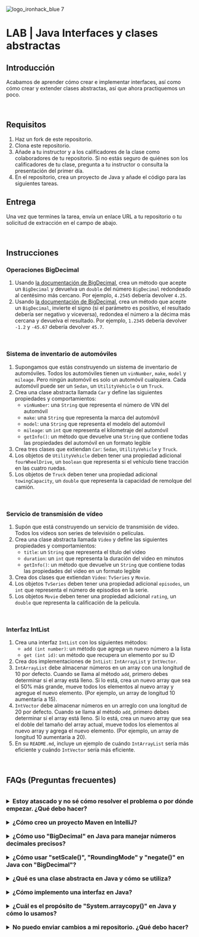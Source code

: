 
![logo_ironhack_blue 7](https://user-images.githubusercontent.com/23629340/40541063-a07a0a8a-601a-11e8-91b5-2f13e4e6b441.png)

# LAB | Java Interfaces y clases abstractas

## Introducción

Acabamos de aprender cómo crear e implementar interfaces, así como cómo crear y extender clases abstractas, así que ahora practiquemos un poco.

<br>

## Requisitos

1. Haz un fork de este repositorio.
2. Clona este repositorio.
3. Añade a tu instructor y a los calificadores de la clase como colaboradores de tu repositorio. Si no estás seguro de quiénes son los calificadores de tu clase, pregunta a tu instructor o consulta la presentación del primer día.
4. En el repositorio, crea un proyecto de Java y añade el código para las siguientes tareas.

## Entrega

Una vez que termines la tarea, envía un enlace URL a tu repositorio o tu solicitud de extracción en el campo de abajo.

<br>

## Instrucciones

### Operaciones BigDecimal

1. Usando [la documentación de BigDecimal](https://docs.oracle.com/javase/7/docs/api/java/math/BigDecimal.html), crea un método que acepte un `BigDecimal` y devuelva un `double` del número `BigDecimal` redondeado al centésimo más cercano. Por ejemplo, `4.2545` debería devolver `4.25`.
2. Usando [la documentación de BigDecimal](https://docs.oracle.com/javase/7/docs/api/java/math/BigDecimal.html), crea un método que acepte un `BigDecimal`, invierte el signo (si el parámetro es positivo, el resultado debería ser negativo y viceversa), redondea el número a la décima más cercana y devuelva el resultado. Por ejemplo, `1.2345` debería devolver `-1.2` y `-45.67` debería devolver `45.7`.

<br>

### Sistema de inventario de automóviles

1. Supongamos que estás construyendo un sistema de inventario de automóviles. Todos los automóviles tienen un `vinNumber`, `make`, `model` y `mileage`. Pero ningún automóvil es solo un automóvil cualquiera. Cada automóvil puede ser un `Sedan`, un `UtilityVehicle` o un `Truck`.
2. Crea una clase abstracta llamada `Car` y define las siguientes propiedades y comportamientos:
   - `vinNumber`: una `String` que representa el número de VIN del automóvil
   - `make`: una `String` que representa la marca del automóvil
   - `model`: una `String` que representa el modelo del automóvil
   - `mileage`: un `int` que representa el kilometraje del automóvil
   - `getInfo()`: un método que devuelve una `String` que contiene todas las propiedades del automóvil en un formato legible
3. Crea tres clases que extiendan `Car`: `Sedan`, `UtilityVehicle` y `Truck`.
4. Los objetos de `UtilityVehicle` deben tener una propiedad adicional `fourWheelDrive`, un `boolean` que representa si el vehículo tiene tracción en las cuatro ruedas.
5. Los objetos de `Truck` deben tener una propiedad adicional `towingCapacity`, un `double` que representa la capacidad de remolque del camión.

<br>

### Servicio de transmisión de vídeo

1. Supón que está construyendo un servicio de transmisión de vídeo. Todos los videos son series de televisión o películas.
2. Crea una clase abstracta llamada `Video` y define las siguientes propiedades y comportamientos:
   - `title`: un `String` que representa el título del video
   - `duration`: un `int` que representa la duración del video en minutos
   - `getInfo()`: un método que devuelve un `String` que contiene todas las propiedades del video en un formato legible
3. Crea dos clases que extiendan `Video`: `TvSeries` y `Movie`.
4. Los objetos `TvSeries` deben tener una propiedad adicional `episodes`, un `int` que representa el número de episodios en la serie.
5. Los objetos `Movie` deben tener una propiedad adicional `rating`, un `double` que representa la calificación de la película.

<br>

### Interfaz IntList

1. Crea una interfaz `IntList` con los siguientes métodos:
   - `add (int number)`: un método que agrega un nuevo número a la lista
   - `get (int id)`: un método que recupera un elemento por su ID
2. Crea dos implementaciones de `IntList`: `IntArrayList` y `IntVector`.
3. `IntArrayList` debe almacenar números en un array con una longitud de 10 por defecto. Cuando se llama al método `add`, primero debes determinar si el array está lleno. Si lo está, crea un nuevo array que sea el 50% más grande, mueve todos los elementos al nuevo array y agregue el nuevo elemento. (Por ejemplo, un array de longitud 10 aumentaría a 15).
4. `IntVector` debe almacenar números en un arreglo con una longitud de 20 por defecto. Cuando se llama al método `add`, primero debes determinar si el array está lleno. Si lo está, crea un nuevo array que sea el doble del tamaño del array actual, mueve todos los elementos al nuevo array y agrega el nuevo elemento. (Por ejemplo, un array de longitud 10 aumentaría a 20).
5. En su `README.md`, incluye un ejemplo de cuándo `IntArrayList` sería más eficiente y cuándo `IntVector` sería más eficiente.

<br>

## FAQs (Preguntas frecuentes)

<br>

<details>
  <summary style="font-size: 16px; cursor: pointer; outline: none; font-weight: bold;">Estoy atascado y no sé cómo resolver el problema o por dónde empezar. ¿Qué debo hacer?</summary>

  <!-- ✅ -->

  Si estás atascado con tu código y no sabes cómo resolver el problema o por dónde empezar, debes dar un paso atrás y tratar de formular una pregunta clara y directa sobre el problema específico que enfrentas. El proceso que seguirás al tratar de definir esta pregunta te ayudará a limitar el problema y a encontrar soluciones potenciales.

  Por ejemplo, ¿no entiendes el concepto o estás recibiendo un mensaje de error que no sabes cómo arreglar? Por lo general, es útil intentar formular el problema de la manera más clara posible, incluyendo cualquier mensaje de error que estés recibiendo. Esto puede ayudarte a comunicar el problema a otras personas y, potencialmente, a obtener ayuda de tus compañeros o recursos en línea.

  Una vez que tengas una comprensión clara del problema, deberías poder comenzar a trabajar hacia la solución.

</details>

<br>

<details> 
  <summary style="font-size: 16px; cursor: pointer; outline: none; font-weight: bold;">¿Cómo creo un proyecto Maven en IntelliJ?</summary>

  <!-- ✅ -->

  Para crear un proyecto Maven en IntelliJ, puedes seguir estos pasos:

   1. Abre IntelliJ IDEA y haz clic en el botón "Create New Project".
   2. En el diálogo "New Project", selecciona "Maven" como el sistema de compilación.
   3. Especifica el nombre del proyecto.
   4. En la sección "Project Location", especifica una ubicación donde quieres guardar tu proyecto.
   5. Selecciona la casilla de verificación "Create Git repository" para inicializar el repositorio git al crear el proyecto.
   6. Haz clic en el botón "Create" para crear el proyecto Maven.

</details>

<br>

<details>
  <summary style="font-size: 16px; cursor: pointer; outline: none; font-weight: bold;">¿Cómo uso "BigDecimal" en Java para manejar números decimales precisos?</summary>

  <!-- ✅ -->

  `BigDecimal` es una clase en Java que proporciona soporte para números decimales precisos, lo que permite realizar operaciones aritméticas con precisión arbitraria.

  Aquí hay un ejemplo de cómo usar `BigDecimal` en un programa Java:

  ```java
  import java.math.BigDecimal;

  public class BigDecimalExample {
  public static void main(String[] args) {
    BigDecimal a = new BigDecimal("0.1");
    BigDecimal b = new BigDecimal("0.2");
    BigDecimal c = a.add(b);
    System.out.println("a + b = " + c);
  }
  }
  ```

  En este ejemplo, se crean objetos `BigDecimal` usando la palabra clave `new` y una representación String del número decimal. Luego se utiliza el método `add` para realizar operaciones aritméticas en los objetos `BigDecimal`, proporcionando resultados precisos.

  Es importante tener en cuenta que al crear un objeto `BigDecimal`, se recomienda usar el constructor String en lugar del constructor `double`. El constructor `double` no se recomienda para crear objetos `BigDecimal` porque el tipo de datos `double` tiene una precisión limitada y puede producir resultados inesperados.

  Además del método `add`, `BigDecimal` también proporciona otras operaciones aritméticas, como `subtract`, `multiply` y `divide`, así como métodos para redondear y dar formato al número decimal.

</details>

<br>

<details>
  <summary style="font-size: 16px; cursor: pointer; outline: none; font-weight: bold;">¿Cómo usar "setScale()", "RoundingMode" y "negate()" en Java con "BigDecimal"?</summary>

  <!-- ✅ -->

  `setScale()`, `RoundingMode` y `negate()` son métodos en la clase `BigDecimal` en Java que brindan funcionalidad adicional al trabajar con números decimales precisos.

  `setScale()` se utiliza para establecer la escala de un objeto `BigDecimal`, lo que determina la cantidad de lugares decimales a mantener. Por ejemplo:

  ```java
  import java.math.BigDecimal;

  public class BigDecimalExample {
      public static void main(String[] args) {
          BigDecimal a = new BigDecimal("1.234567");
          BigDecimal b = a.setScale(4, BigDecimal.ROUND_HALF_UP);
          System.out.println("a: " + a);
          System.out.println("b: " + b);
      }
  }
  ```

  En este ejemplo, se usa `setScale()` para establecer la escala de `a` en 4 lugares decimales y el resultado se almacena en un nuevo objeto `BigDecimal`, `b`. El argumento `ROUND_HALF_UP` especifica el modo de redondeo a usar al establecer la escala.

  `RoundingMode` es una enumeración en Java que define los diferentes modos de redondeo que se pueden usar con `BigDecimal`. Por ejemplo:

  ```java
  import java.math.BigDecimal;
  import java.math.RoundingMode;

  public class BigDecimalExample {
      public static void main(String[] args) {
          BigDecimal a = new BigDecimal("1.234567");
          BigDecimal b = a.setScale(4, RoundingMode.HALF_UP);
          System.out.println("a: " + a);
          System.out.println("b: " + b);
      }
  }
  ```

  En este ejemplo, `RoundingMode.HALF_UP` se usa como el argumento de modo de redondeo en el método `setScale()`.

  `negate()` se utiliza para negar el valor de un objeto BigDecimal, convirtiendo un valor positivo en negativo y viceversa. Por ejemplo:

  ```java
  import java.math.BigDecimal;

  public class BigDecimalExample {
      public static void main(String[] args) {
          BigDecimal a = new BigDecimal("1.234567");
          BigDecimal b = a.negate();
          System.out.println("a: " + a);
          System.out.println("b: " + b);
      }
  }
  ```

  En este ejemplo, se utiliza `negate()` para negar el valor de `a` y almacenar el resultado en un nuevo objeto `BigDecimal`, `b`.

</details>

<br>

<details>
  <summary style="font-size: 16px; cursor: pointer; outline: none; font-weight: bold;">¿Qué es una clase abstracta en Java y cómo se utiliza?</summary>

  <!-- ✅ -->

  Una clase abstracta en Java es una clase que no se puede instanciar y se destina a ser heredada por otras clases. Las clases abstractas pueden contener métodos abstractos, que son métodos que se declaran pero no tienen un cuerpo.

  Una clase abstracta se utiliza como una clase base para proporcionar una interfaz y una implementación común a sus subclases. Las subclases de una clase abstracta deben implementar los métodos abstractos definidos en la clase abstracta.

  Aquí hay un ejemplo de una clase abstracta en Java:

  ```java
  abstract class Shape {
      int x, y;
      // abstract method that subclasses must implement
      abstract void draw();
  }

  class Circle extends Shape {
    @Override
      void draw() {
          System.out.println("Drawing a circle");
      }
  }

  class Square extends Shape {
    @Override
      void draw() {
          System.out.println("Drawing a square");
      }
  }
  ```

  En este ejemplo, la clase `Shape` es una clase abstracta que contiene un método abstracto `draw()`. Las clases `Circle` y `Square` son subclases de Shape e implementan el método `draw()`.

  Cuando una subclase implementa los métodos abstractos de su clase abstracta, hereda las propiedades y métodos de la clase abstracta, lo que facilita la implementación de funcionalidades comunes en múltiples clases.

</details>

<br>

<details>
  <summary style="font-size: 16px; cursor: pointer; outline: none; font-weight: bold;">¿Cómo implemento una interfaz en Java?</summary>

  <!-- ✅ -->

  En Java, una interfaz es un plano que describe los métodos que una clase debe implementar. Para implementar una interfaz, es necesario crear una clase que implemente la interfaz y proporcione una implementación para cada uno de sus métodos.

  Aquí hay un ejemplo de cómo implementar una interfaz en Java:

  ```java
  interface Shape {
      void draw();
  }

  class Circle implements Shape {
    @Override
      public void draw() {
          System.out.println("Drawing a circle");
      }
  }

  class Square implements Shape {
    @Override
      public void draw() {
          System.out.println("Drawing a square");
      }
  }
  ```

  En este ejemplo, la interfaz `Shape` define un solo método `draw()`. Las clases `Circle` y `Square` implementan la interfaz Shape proporcionando una implementación para el método `draw()`.

  Cuando una clase implementa una interfaz, debe implementar todos los métodos definidos en la interfaz. Si una clase no implementa todos los métodos, no se compilará. Las interfaces se pueden utilizar para imponer un conjunto común de métodos en un grupo de clases, lo que facilita la escritura de código que es intercambiable entre diferentes clases que implementan la misma interfaz.

</details>

<br>

<details>
  <summary style="font-size: 16px; cursor: pointer; outline: none; font-weight: bold;">¿Cuál es el propósito de "System.arraycopy()" en Java y cómo lo usamos?</summary>

  <!-- ✅ -->

  El método `System.arraycopy()` en Java se utiliza para copiar elementos de una array a otro. Es parte de la clase `System` y proporciona una alternativa más rápida al método tradicional de bucle for para copiar arrays. El método tiene la siguiente firma:

  ```java
  public static void arraycopy(Object src, int srcPos, Object dest, int destPos, int length)
  ```

  Aquí hay un ejemplo de cómo puede usar `System.arraycopy()`:

  ```java
  int[] sourceArray = new int[] {1, 2, 3, 4, 5};
  int[] destinationArray = new int[5];
  System.arraycopy(sourceArray, 0, destinationArray, 0, sourceArray.length);

  System.out.println(Arrays.toString(destinationArray));
  ```

  En este ejemplo, se utiliza `System.arraycopy()` para copiar los elementos de `sourceArray` a `destinationArray`. El primer argumento `src` es el array fuente, el segundo argumento `srcPos` es la posición de inicio en el array fuente, el tercer argumento `dest` es el array destino, el cuarto argumento `destPos` es la posición de inicio en el array destino y el quinto argumento `length` es la cantidad de elementos que se deben copiar. El resultado de este ejemplo sería `[1, 2, 3, 4, 5]`.

</details>

<br>

<details>
  <summary style="font-size: 16px; cursor: pointer; outline: none; font-weight: bold;">No puedo enviar cambios a mi repositorio. ¿Qué debo hacer?</summary>

  <!-- ✅ -->

  Si no puedes enviar cambios a tu repositorio, aquí hay algunos pasos que puedes seguir:

  1. Verifica tu conexión a internet: Asegúrate de que tu conexión a internet sea estable y funcione.
  2. Verifica la URL de tu repositorio: Asegúrate de estar usando la URL correcta de tu repositorio para enviar tus cambios.
  3. Revisa tus credenciales de Git: Asegúrate de que tus credenciales de Git estén actualizadas y correctas. Puedes revisar tus credenciales usando el siguiente comando:

  ```bash
  git config --list
  ```

  4. Actualiza tu repositorio local: Antes de enviar cambios, asegúrate de que tu repositorio local esté actualizado con el repositorio remoto. Puedes actualizar tu repositorio local usando el siguiente comando:

  ```bash
  git fetch origin
  ```

  5. Revisa posibles conflictos: Si hay conflictos entre tu repositorio local y el repositorio remoto, resuélvelos antes de enviar cambios.
  6. Envía cambios: Una vez que hayas resuelto los conflictos y actualizado tu repositorio local, puedes intentar enviar cambios nuevamente usando el siguiente comando:

  ```bash
  git push origin <branch_name>
  ```

</details>
